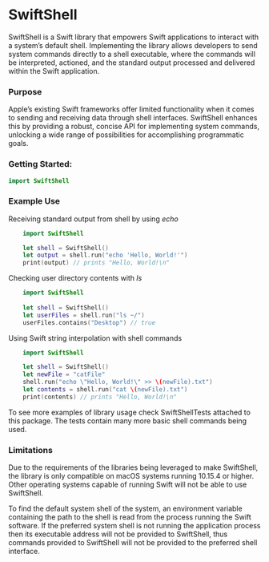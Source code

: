 # SwiftShell

SwiftShell is a Swift library that empowers Swift applications to interact with a system’s default shell. Implementing the library allows developers to send system commands directly to a shell executable, where the commands will be interpreted, actioned, and the standard output processed and delivered within the Swift application.  

### Purpose

Apple’s existing Swift frameworks offer limited functionality when it comes to sending and receiving data through shell interfaces. SwiftShell enhances this by providing a robust, concise API for implementing system commands, unlocking a wide range of possibilities for accomplishing programmatic goals.


### Getting Started:
```swift
import SwiftShell
```

### Example Use

Receiving standard output from shell by using *echo*

```swift
    import SwiftShell

    let shell = SwiftShell()
    let output = shell.run("echo 'Hello, World!'")
    print(output) // prints "Hello, World!\n" 
```

Checking user directory contents with *ls*
```swift
    import SwiftShell
    
    let shell = SwiftShell()
    let userFiles = shell.run("ls ~/")
    userFiles.contains("Desktop") // true
```

Using Swift string interpolation with shell commands
```swift
    import SwiftShell

    let shell = SwiftShell()
    let newFile = "catFile"
    shell.run("echo \"Hello, World!\" >> \(newFile).txt")
    let contents = shell.run("cat \(newFile).txt")
    print(contents) // prints "Hello, World!\n"
```

To see more examples of library usage check SwiftShellTests attached to this package. The tests contain many more basic shell commands being used. 

### Limitations
Due to the requirements of the libraries being leveraged to make SwiftShell, the library is only compatible on macOS systems running 10.15.4 or higher. Other operating systems capable of running Swift will not be able to use SwiftShell.

To find the default system shell of the system, an environment variable containing the path to the shell is read from the process running the Swift software. If the preferred system shell is not running the application process then its executable address will not be provided to SwiftShell, thus commands provided to SwiftShell will not be provided to the preferred shell interface. 



